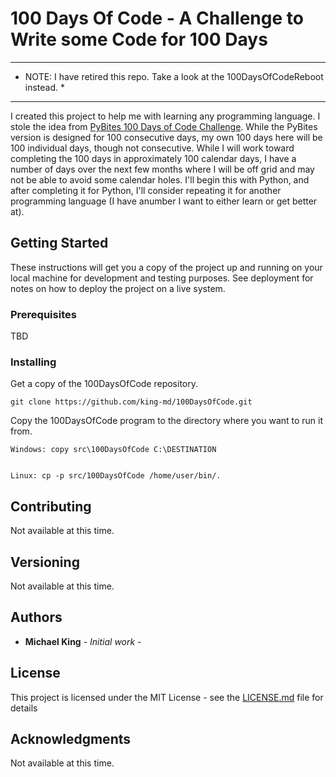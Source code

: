 # 100 Days Of Code - A Challenge to Write some Code for 100 Days

************************************************************************************
* NOTE: I have retired this repo.  Take a look at the 100DaysOfCodeReboot instead. *
************************************************************************************

I created this project to help me with learning any programming language.
I stole the idea from [PyBites 100 Days of Code Challenge](https://github.com/pybites/100DaysOfCode).
While the PyBites version is designed for 100 consecutive days, my own 100 days here will be 100 individual days, though not consecutive.
While I will work toward completing the 100 days in approximately 100 calendar days, I have a number of days over the next few months where I will be off grid and may not be able to avoid some calendar holes.
I'll begin this with Python, and after completing it for Python, I'll consider repeating it for another programming language (I have anumber I want to either learn or get better at).

## Getting Started

These instructions will get you a copy of the project up and running on your local machine for development and testing purposes. See deployment for notes on how to deploy the project on a live system.

### Prerequisites

TBD

### Installing

Get a copy of the 100DaysOfCode repository.

```
git clone https://github.com/king-md/100DaysOfCode.git
```

Copy the 100DaysOfCode program to the directory where you want to run it from.

```
Windows: copy src\100DaysOfCode C:\DESTINATION


Linux: cp -p src/100DaysOfCode /home/user/bin/.
```


## Contributing

Not available at this time.

## Versioning

Not available at this time.

## Authors

* **Michael King** - *Initial work* - 

## License

This project is licensed under the MIT License - see the [LICENSE.md](LICENSE.md) file for details

## Acknowledgments

Not available at this time.
